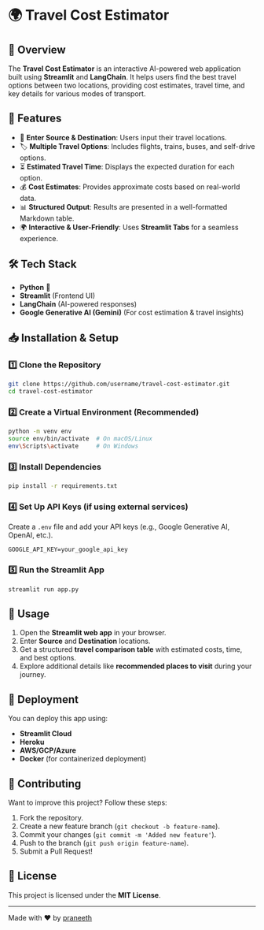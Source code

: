 # 🌍 Travel Cost Estimator

## 📌 Overview
The **Travel Cost Estimator** is an interactive AI-powered web application built using **Streamlit** and **LangChain**. It helps users find the best travel options between two locations, providing cost estimates, travel time, and key details for various modes of transport.

## 🚀 Features
- 📍 **Enter Source & Destination**: Users input their travel locations.
- 🏷️ **Multiple Travel Options**: Includes flights, trains, buses, and self-drive options.
- ⏳ **Estimated Travel Time**: Displays the expected duration for each option.
- 💰 **Cost Estimates**: Provides approximate costs based on real-world data.
- 📊 **Structured Output**: Results are presented in a well-formatted Markdown table.
- 🌍 **Interactive & User-Friendly**: Uses **Streamlit Tabs** for a seamless experience.

## 🛠️ Tech Stack
- **Python** 🐍
- **Streamlit** (Frontend UI)
- **LangChain** (AI-powered responses)
- **Google Generative AI (Gemini)** (For cost estimation & travel insights)

## 📥 Installation & Setup

### 1️⃣ Clone the Repository
```bash
git clone https://github.com/username/travel-cost-estimator.git
cd travel-cost-estimator
```

### 2️⃣ Create a Virtual Environment (Recommended)
```bash
python -m venv env
source env/bin/activate  # On macOS/Linux
env\Scripts\activate     # On Windows
```

### 3️⃣ Install Dependencies
```bash
pip install -r requirements.txt
```

### 4️⃣ Set Up API Keys (if using external services)
Create a `.env` file and add your API keys (e.g., Google Generative AI, OpenAI, etc.).
```env
GOOGLE_API_KEY=your_google_api_key
```

### 5️⃣ Run the Streamlit App
```bash
streamlit run app.py
```

## 🎯 Usage
1. Open the **Streamlit web app** in your browser.
2. Enter **Source** and **Destination** locations.
3. Get a structured **travel comparison table** with estimated costs, time, and best options.
4. Explore additional details like **recommended places to visit** during your journey.

## 🚀 Deployment
You can deploy this app using:
- **Streamlit Cloud**
- **Heroku**
- **AWS/GCP/Azure**
- **Docker** (for containerized deployment)

## 🤝 Contributing
Want to improve this project? Follow these steps:
1. Fork the repository.
2. Create a new feature branch (`git checkout -b feature-name`).
3. Commit your changes (`git commit -m 'Added new feature'`).
4. Push to the branch (`git push origin feature-name`).
5. Submit a Pull Request!

## 📜 License
This project is licensed under the **MIT License**.

---
Made with ❤️ by [praneeth](https://github.com/praneeth2294)


